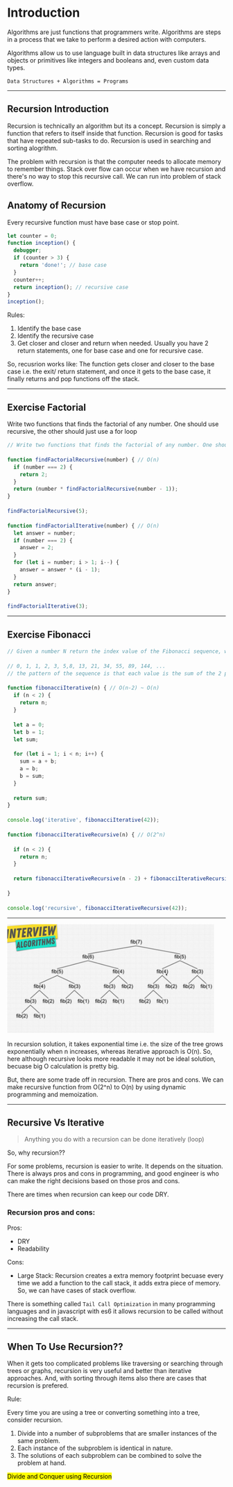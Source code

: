 # Introduction

Algorithms are just functions that programmers write. Algorithms are steps in a process that we take to perform a desired action with computers.

Algorithms allow us to use language built in data structures like arrays and objects or primitives like integers and booleans and, even custom data types.

```
Data Structures + Algorithms = Programs
```

---

## Recursion Introduction

Recursion is technically an algorithm but its a concept. Recursion is simply a function that refers to itself inside that function. Recursion is good for tasks that have repeated sub-tasks to do. Recursion is used in searching and sorting alogrithm.

The problem with recursion is that the computer needs to allocate memory to remember things. Stack over flow can occur when we have recursion and there's no way to stop this recursive call. We can run into problem of stack overflow.

## Anatomy of Recursion

Every recursive function must have base case or stop point.

```js
let counter = 0;
function inception() {
  debugger;
  if (counter > 3) {
    return 'done!'; // base case
  }
  counter++;
  return inception(); // recursive case
}
inception();
```

Rules:  
1. Identify the base case
2. Identify the recursive case
3. Get closer and closer and return when needed. Usually you have 2 return statements, one for base case and one for recursive case.

So, recusrion works like: The function gets closer and closer to the base case i.e. the exit/ return statement, and once it gets to the base case, it finally returns and pop functions off the stack.

---

## Exercise Factorial

Write two functions that finds the factorial of any number. One should use recursive, the other should just use a for loop

```js
// Write two functions that finds the factorial of any number. One should use recursive, the other should just use a for loop

function findFactorialRecursive(number) { // O(n)
  if (number === 2) {
    return 2;
  }
  return (number * findFactorialRecursive(number - 1));
}

findFactorialRecursive(5);

function findFactorialIterative(number) { // O(n)
  let answer = number;
  if (number === 2) {
    answer = 2;
  }
  for (let i = number; i > 1; i--) {
    answer = answer * (i - 1);
  }
  return answer;
}

findFactorialIterative(3);
```
---

## Exercise Fibonacci

```js
// Given a number N return the index value of the Fibonacci sequence, where the sequence is:

// 0, 1, 1, 2, 3, 5,8, 13, 21, 34, 55, 89, 144, ...
// the pattern of the sequence is that each value is the sum of the 2 previous values, that means that for N=5 -> 2 + 3

function fibonacciIterative(n) { // O(n-2) ~ O(n)
  if (n < 2) {
    return n;
  }

  let a = 0;
  let b = 1;
  let sum;
  
  for (let i = 1; i < n; i++) {
    sum = a + b;
    a = b;
    b = sum;
  }

  return sum;
}

console.log('iterative', fibonacciIterative(42));

function fibonacciIterativeRecursive(n) { // O(2^n)

  if (n < 2) {
    return n;
  }

  return fibonacciIterativeRecursive(n - 2) + fibonacciIterativeRecursive(n - 1);

}

console.log('recursive', fibonacciIterativeRecursive(42));
```

---

<img src="./images/Screen Shot 2022-09-11 at 10.48.12 AM.png" height="250px" />

In recursion solution, it takes exponential time i.e. the size of the tree grows exponentially when n increases, whereas iterative approach is O(n). So, here although recursive looks more readable it may not be ideal solution, becuase big O calculation is pretty big.

But, there are some trade off in recursion. There are pros and cons. We can make recursive function from O(2^n) to O(n) by using dynamic programming and memoization.

---

## Recursive Vs Iterative

>Anything you do with a recursion can be done iteratively (loop)

So, why recursion??

For some problems, recursion is easier to write. It depends on the situation. There is always pros and cons in programming, and good engineer is who can make the right decisions based on those pros and cons.

There are times when recursion can keep our code DRY.

### Recursion pros and cons:
Pros:  
* DRY
* Readability

Cons:  
* Large Stack: Recursion creates a extra memory footprint becuase every time we add a function to the call stack, it adds extra piece of memory. So, we can have cases of stack overflow.

There is something called `Tail Call Optimization` in many programming languages and in javascript with es6 it allows recursion to be called without increasing the call stack.

---

## When To Use Recursion??

When it gets too complicated problems like traversing or searching through trees or graphs, recursion is very useful and better than iterative approaches. And, with sorting through items also there are cases that recursion is prefered.

Rule: 

Every time you are using a tree or converting something into a tree, consider recursion.
1. Divide into a number of subproblems that are smaller instances of the same problem.
2. Each instance of the subproblem is identical in nature.
3. The solutions of each subproblem can be combined to solve the problem at hand.

<mark>Divide and Conquer using Recursion</mark>

